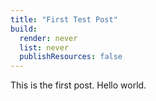 ```yaml
---
title: "First Test Post"
build:
  render: never
  list: never
  publishResources: false
---
```


This is the first post.  Hello world.
